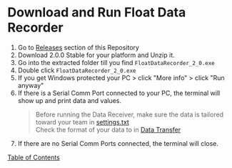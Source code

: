 # Download and Run Float Data Recorder

1. Go to [Releases](https://github.com/AadarshDevi/FloatDataRecorder/releases) section of this Repository
2. Download 2.0.0 Stable for your platform and Unzip it.
3. Go into the extracted folder till you find `FloatDataRecorder_2_0.exe`
4. Double click `FloatDataRecorder_2_0.exe`
5. If you get Windows protected your PC > click "More info" > click "Run anyway"
6. If there is a Serial Comm Port connected to your PC, the terminal will show up and print data and values.
   > Before running the Data Receiver, make sure the data is tailored toward your team in [settings.txt](Settings.md)<br>
   > Check the format of your data to in [Data Transfer](DataTransfer.md)
7. If there are no Serial Comm Ports connected, the terminal will close.

[Table of Contents](README.md)
